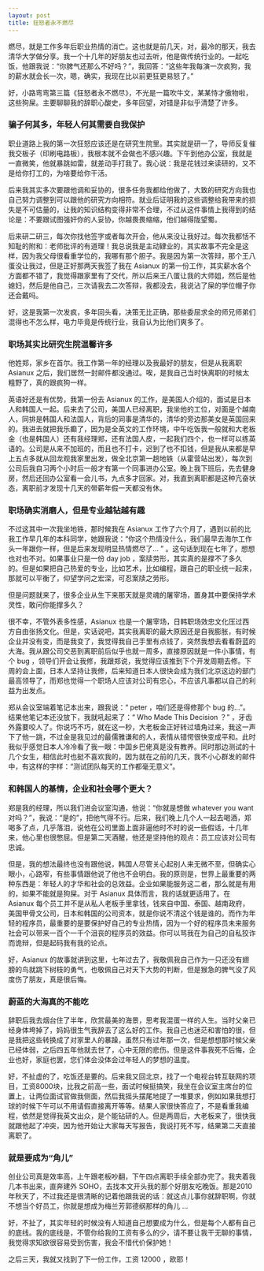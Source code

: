 ```yaml
---
layout: post
title: 狂怒者永不燃尽
---
```


燃尽，就是工作多年后职业热情的消亡。这也就是前几天，对，最冷的那天，我去清华大学做分享。我一个十几年的好朋友也过去听，他是做传统行业的。一起吃饭，他跟我说：“你脾气还那么不好吗？”，我回答：“这些年我每演一次疯狗，我的薪水就会长一次，嗯，确实，我现在比以前更狂更易怒了。”

好，小路弯弯第三篇《狂怒者永不燃尽》，不光是一篇吹牛文，某某恃才傲物啦，这些狗屎。主要聊聊我的辞职心酸史，多年回望，对错是非似乎清楚了许多。

### 骗子何其多，年轻人何其需要自我保护

职业道路上我的第一次狂怒应该还是在研究生院里。其实就是研一了，导师反复催我交板子（印刷电路板），我根本就不会做也不感兴趣。下午到他办公室，我就是一直微笑，他就暴跳如雷，就差动手打我了。我心说：我是花钱过来读研的，又不是给你打工的，为啥要给你干活。

后来我其实多次要跟他调和妥协的，很多任务我都给他做了，大致的研究方向我也自己努力调整到可以跟他的研究方向相符。就业后证明我的这些调整给我带来的损失是不可估量的，让我的知识结构变得非常不合理，不过从这件事情上我得到的结论是：不要跟试图强奸你的人妥协，你越畏畏缩缩，他们越得陇望蜀。

后来研二研三，每次你找他签字或者每次开会，他从来没让我好过。每次我都恬不知耻的附和：老师批评的有道理！我总说我是主动肄业的，其实故事不完全是这样，因为我父母很看重学位的，我哪有那个胆子。我是因为第一次答辩，那个王八蛋没让我过，但是正好那两天我签了我在 Asianux 的第一份工作，其实薪水各个方面都不错了，我觉得跟家里有了交代，所以后来王八蛋让我的大师姐，然后是他媳妇，然后是他自己，三次请我去二次答辩，我都没去，我说沾了屎的学位帽子你还会戴吗。

好，这是我第一次发疯，多年回头看，决策无比正确，那些委屈求全的师兄师弟们混得也不怎么样，电力毕竟是传统行业，我自认为比他们爽多了。


### 职场其实比研究生院温馨许多


他姓郑，家乡在首尔。我工作第一年的经理以及我最好的朋友，但是从我离职 Asianux 之后，我们居然一封邮件都没通过。唉，是我自己当时快离职的时候太粗野了，真的跟疯狗一样。

英语好还是有优势，我第一份去 Asianux 的工作，是美国人介绍的，面试是日本人和韩国人一起。后来去了公司，美国人已经离职，我坐他的工位，对面是个越南人，同排是韩国人和法国人，背后的同事是清华的，清华的旁边那美女是英国回来的。我进去就把我乐癫了，因为是全英文的工作环境，中午吃饭我一般就和大老板金（也是韩国人）还有我经理郑，还有法国人皮，一起我们四个，也一样可以练英语的。公司是从来不加班的，而且也不打卡，迟到了也不扣钱，但是我从来都是早上五点多就从回龙观我家里出发，做全北京第一趟地铁（从霍营站出发），每次到公司后我自习两个小时后一般才有第一个同事进办公室。晚上我下班后，先去健身房，然后还回办公室看一会儿书，九点多才回家。对，我直到离职都是这种亢奋状态，离职前才发现十几天的带薪年假一天都没有休。

### 职场确实消磨人，但是专业越钻越有趣

不过这其中一次我坐地铁，那时候我在 Asianux 工作了六个月了，遇到以前的比我工作早几年的本科同学，她跟我说：“你这个热情没什么，我们最早去海尔工作头一年跟你一样，但是后来发现明显热情燃尽了... ” 。这句话到现在七年了，想想也对也不对。如果事业只是一份 day job ，案牍劳形，其实真的是撑不了多久的。但是如果把自己热爱的专业，比如艺术，比如编程，跟自己的职业统一起来，那就可以平衡了，仰望学问之宏深，可忍案牍之劳形。

但是问题就来了，很多企业从生下来那天就是灵魂的屠宰场，置身其中要保持学术灵性，敢问你能撑多久？

很不幸，不管外表多性感，Asianux 也是一个屠宰场，日韩职场效忠文化压过西方自由张扬文化。但是，实话说吧，其实我离职的最大原因还是自我膨胀，有时候企业并没有变，而是我变了，我觉得我自己手里有点钱了，突然我想去看看蔚蓝的大海。我从跟公司交恶到离职前后似乎也就一周多，直接原因就是一件小事情，有个 bug ，领导们开会让我修，我跟郑说，我觉得应该推到下个开发周期去修。下周的会上面，日本人坚持让我修，后来知道日本人很快会成为我们北京这边的部门最高领导了，而郑也觉得一个职场人应该对公司有忠心，不应该凡事都以自己的利益为出发点。

郑从会议室端着笔记本出来，跟我说：“ peter ，咱们还是得修那个 bug 的...”。结果他笔记本还没放下，我就吼起来了：“ Who Made This Decision ？” ，牙齿外露要咬人了。你说巧不巧，就在这一秒，大老板金正好转过墙角过来，我这一声下了他一跳，不过金是我见过的最儒雅谦和的人，表情从错愕很快变成平和。此时我似乎感觉日本人冷冷看了我一眼：中国乡巴佬真是没有教养。同时那边测试的十几个女生，相信此时也挺不喜欢我的，因为就在之前的几天，我不小心群发的邮件中，有这样的字样：“测试团队每天的工作都毫无意义”。

### 和韩国人的基情，企业和社会哪个更大？

郑是我的经理，所以我们进会议室沟通，他说：“你就是想做 whatever you want 对吗？”，我说：“是的”，把他气得不行。后来，我们晚上几个人一起去喝酒，郑喝多了点，几乎落泪，说他在公司里面上面非逼他时不时的说一些假话，十几年来，他心里也很憋屈。但是第二天酒醒，他还是坚持他的观点：员工应该对公司有忠诚。

但是，我的想法最终也没有跟他说，韩国人尽管关心起别人来无微不至，但确实心眼小，心路窄，有些事情跟他说了他也不会明白。我的原则是，世界上最重要的两种东西是：年轻人的才华和社会的总效益。企业如果能服务这二者，那么就是有用的，如果不能就是狗屎。对于 Asianux 具体而言，我的话就更适用了。在 Asianux 每个员工并不是从私人老板手里拿钱，钱来自中国、泰国、越南政府，美国甲骨文公司，日本和韩国的公司资本，就是你说不清这个钱是谁的。而作为年轻的程序员，最重要的是要保护好自己的专业热情，因为一个好的程序员未来服务社会可以带来一百个一千个沮丧的程序员的效益。你可以骂我在为自己的自私狡诈而诡辩，但是起码我有我的论点。

好，Asianux 的故事就讲到这里，七年过去了，我敬佩我自己作为一只还没有翅膀的鸟就跳下树枝的勇气，也敬佩自己对天下大势的判断，但是猴急的脾气没了风度伤了朋友，真是很后悔。

### 蔚蓝的大海真的不能吃

辞职后我去烟台住了半年，欣赏最美的海景，思考我混蛋一样的人生。当时父亲已经身体垮掉了，妈妈很生气我辞去了这么好的工作。我自己也迷茫和害怕的很，但是我把这些转换成了对家里人的暴躁，虽然只有过年那一次，但是想想那时候父亲已经体弱，之后四五年他就去世了，心中无限的悲伤。但是这件事我死不后悔，企业也好，家庭也罢，您们体会没体会过年轻人的梦想的温度。

好，不扯虚的了，吃饭还是要的。后来我又回北京，找了一个电视台转互联网的项目，工资8000块，比我之前高一些，面试时候挺搞笑，我坐在会议室主席台的位置上，让两位面试官做我侧面，然后我摇头摆尾地提了一堆要求，例如如果我想打球的时候下午可以不用请假直接离开等等。结果人家很快答应了，不是看重我编程，依然是觉得我英文出众，是个能钻研的人。但是两周后，大老板来了，很快我就跟他起了冲突，因为他开始让大家每天写报告，我说打死不写，结果第二天直接离职了。


### 就是要成为“角儿”

创业公司真是效率高，上午跟老板吵翻，下午四点离职手续全部办完了。我夹着我几本书出来，直奔建外 SOHO，去找本文开头我的那个好朋友吃晚饭。那是2010年秋天了，不过我还是很清晰的记着他跟我说的话：就这点儿事你就辞职啊，你就不想当个好员工，你就是想成为梅兰芳郭德纲那样的角儿 ...

好，不扯了，其实年轻的时候没有人知道自己想要成为什么，但是每个人都有自己的底线。我的底线是，不管你给我的工资有多么的少，请不要让我干无聊的事情，我觉得求知欲很容易受到伤害，我会不惜代价保护她！

之后三天，我就又找到了下一份工作，工资 12000 ，欧耶！